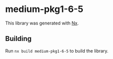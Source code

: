 # medium-pkg1-6-5

This library was generated with [Nx](https://nx.dev).

## Building

Run `nx build medium-pkg1-6-5` to build the library.
